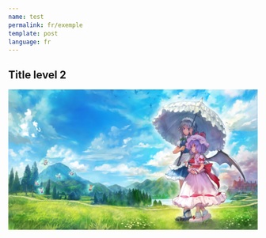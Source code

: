 ```yaml
---
name: test
permalink: fr/exemple
template: post
language: fr
---
```


## Title level 2

![](./touhou.jpg)
